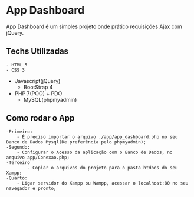 # App Dashboard #

App Dashboard é um simples projeto onde prático requisições Ajax com jQuery.

## Techs Utilizadas ##
	- HTML 5
	- CSS 3
  - Javascript(jQuery)
	- BootStrap 4
  - PHP 7(POO) + PDO
	- MySQL(phpmyadmin)
 
## Como rodar o App ##

	-Primeiro:
		- É preciso importar o arquivo ./app/app_dashboard.php no seu Banco de Dados Mysql(De preferência pelo phpmyadmin);
	-Segundo:
		- Configurar o Acesso da aplicação com o Banco de Dados, no arquivo app/Conexao.php;
  	-Terceiro
    		- Copiar o arquivos do projeto para o pasta htdocs do seu Xampp;
	-Quarto:
		- Ligar servidor do Xampp ou Wampp, acessar o localhost:80 no seu navegador e pronto;
